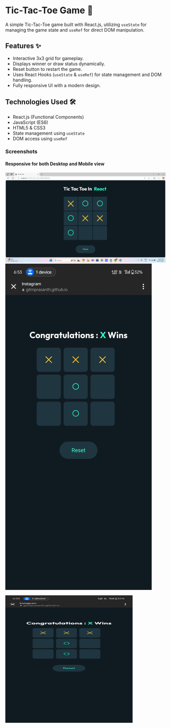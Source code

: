 # Tic-Tac-Toe Game 🎲

A simple Tic-Tac-Toe game built with React.js, utilizing `useState` for managing the game state and `useRef` for direct DOM manipulation.

## Features ✨
- Interactive 3x3 grid for gameplay.
- Displays winner or draw status dynamically.
- Reset button to restart the game.
- Uses React Hooks (`useState` & `useRef`) for state management and DOM handling.
- Fully responsive UI with a modern design.

## Technologies Used 🛠️
- React.js (Functional Components)
- JavaScript (ES6)
- HTML5 & CSS3
- State management using `useState`
- DOM access using `useRef`

### Screenshots 

#### Responsive for both Desktop and Mobile view

![Alttext](public/s1.png)
![Alttxt](public/s2.jpeg)

<img src="./public/s2.jpeg" width=400 height=400>


